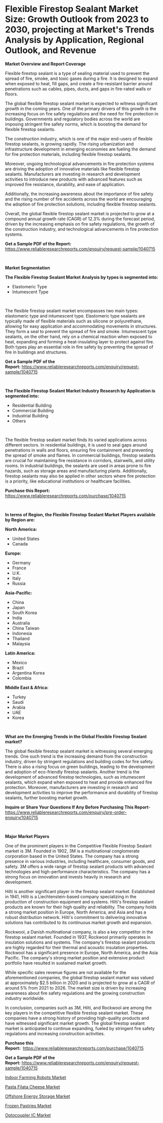 <p><h1>Flexible Firestop Sealant Market Size: Growth Outlook from 2023 to 2030, projecting at Market's Trends Analysis by Application, Regional Outlook, and Revenue</h1></p><p><strong>Market Overview and Report Coverage</strong></p>
<p><p>Flexible firestop sealant is a type of sealing material used to prevent the spread of fire, smoke, and toxic gases during a fire. It is designed to expand when exposed to heat, fill gaps, and create a fire-resistant barrier around penetrations such as cables, pipes, ducts, and gaps in fire-rated walls or floors.</p><p>The global flexible firestop sealant market is expected to witness significant growth in the coming years. One of the primary drivers of this growth is the increasing focus on fire safety regulations and the need for fire protection in buildings. Governments and regulatory bodies across the world are imposing stringent fire safety norms, which is boosting the demand for flexible firestop sealants.</p><p>The construction industry, which is one of the major end-users of flexible firestop sealants, is growing rapidly. The rising urbanization and infrastructure development in emerging economies are fueling the demand for fire protection materials, including flexible firestop sealants.</p><p>Moreover, ongoing technological advancements in fire protection systems are driving the adoption of innovative materials like flexible firestop sealants. Manufacturers are investing in research and development activities to introduce new products with advanced features such as improved fire resistance, durability, and ease of application.</p><p>Additionally, the increasing awareness about the importance of fire safety and the rising number of fire accidents across the world are encouraging the adoption of fire protection solutions, including flexible firestop sealants.</p><p>Overall, the global flexible firestop sealant market is projected to grow at a compound annual growth rate (CAGR) of 12.3% during the forecast period, driven by the increasing emphasis on fire safety regulations, the growth of the construction industry, and technological advancements in fire protection systems.</p></p>
<p><strong>Get a Sample PDF of the Report:</strong> <a href="https://www.reliableresearchreports.com/enquiry/request-sample/1040715">https://www.reliableresearchreports.com/enquiry/request-sample/1040715</a></p>
<p>&nbsp;</p>
<p><strong>Market Segmentation</strong></p>
<p><strong>The Flexible Firestop Sealant Market Analysis by types is segmented into:</strong></p>
<p><ul><li>Elastomeric Type</li><li>Intumescent Type</li></ul></p>
<p>&nbsp;</p>
<p><p>The flexible firestop sealant market encompasses two main types: elastomeric type and intumescent type. Elastomeric type sealants are typically made of flexible materials such as silicone or polyurethane, allowing for easy application and accommodating movements in structures. They form a seal to prevent the spread of fire and smoke. Intumescent type sealants, on the other hand, rely on a chemical reaction when exposed to heat, expanding and forming a heat-insulating layer to protect against fire. Both types play an essential role in fire safety by preventing the spread of fire in buildings and structures.</p></p>
<p><strong>Get a Sample PDF of the Report:</strong>&nbsp;<a href="https://www.reliableresearchreports.com/enquiry/request-sample/1040715">https://www.reliableresearchreports.com/enquiry/request-sample/1040715</a></p>
<p>&nbsp;</p>
<p><strong>The Flexible Firestop Sealant Market Industry Research by Application is segmented into:</strong></p>
<p><ul><li>Residential Building</li><li>Commercial Building</li><li>Industrial Building</li><li>Others</li></ul></p>
<p>&nbsp;</p>
<p><p>The flexible firestop sealant market finds its varied applications across different sectors. In residential buildings, it is used to seal gaps around penetrations in walls and floors, ensuring fire containment and preventing the spread of smoke and flames. In commercial buildings, firestop sealants are crucial for maintaining fire resistance in corridors, stairwells, and utility rooms. In industrial buildings, the sealants are used in areas prone to fire hazards, such as storage areas and manufacturing plants. Additionally, firestop sealants may also be applied in other sectors where fire protection is a priority, like educational institutions or healthcare facilities.</p></p>
<p><strong>Purchase this Report:</strong>&nbsp; <a href="https://www.reliableresearchreports.com/purchase/1040715">https://www.reliableresearchreports.com/purchase/1040715</a></p>
<p>&nbsp;</p>
<p><strong>In terms of Region, the Flexible Firestop Sealant Market Players available by Region are:</strong></p>
<p>
    <p> <strong> North America: </strong>
        <ul>
            <li>United States</li>
            <li>Canada</li>
        </ul>
        </p> 
    <p> <strong> Europe: </strong>
        <ul>
            <li>Germany</li>
            <li>France</li>
            <li>U.K.</li>
            <li>Italy</li>
            <li>Russia</li>
        </ul>
        </p> 
    <p> <strong> Asia-Pacific: </strong>
        <ul>
            <li>China</li>
            <li>Japan</li>
            <li>South Korea</li>
            <li>India</li>
            <li>Australia</li>
            <li>China Taiwan</li>
            <li>Indonesia</li>
            <li>Thailand</li>
            <li>Malaysia</li>
        </ul>
        </p> 
    <p> <strong> Latin America: </strong>
        <ul>
            <li>Mexico</li>
            <li>Brazil</li>
            <li>Argentina Korea</li>
            <li>Colombia</li>
        </ul>
        </p> 
    <p> <strong> Middle East & Africa: </strong>
        <ul>
            <li>Turkey</li>
            <li>Saudi</li>
            <li>Arabia</li>
            <li>UAE</li>
            <li>Korea</li>
        </ul>
    </p>
    </p>
<p>&nbsp;</p>
<p><strong>What are the Emerging Trends in the Global Flexible Firestop Sealant market?</strong></p>
<p><p>The global flexible firestop sealant market is witnessing several emerging trends. One such trend is the increasing demand from the construction industry, driven by stringent regulations and building codes for fire safety. There is also a rising focus on green buildings, leading to the development and adoption of eco-friendly firestop sealants. Another trend is the development of advanced firestop technologies, such as intumescent sealants, which expand when exposed to heat and provide enhanced fire protection. Moreover, manufacturers are investing in research and development activities to improve the performance and durability of firestop sealants, further boosting market growth.</p></p>
<p><strong>Inquire or Share Your Questions If Any Before Purchasing This Report</strong>- <a href="https://www.reliableresearchreports.com/enquiry/pre-order-enquiry/1040715">https://www.reliableresearchreports.com/enquiry/pre-order-enquiry/1040715</a></p>
<p>&nbsp;</p>
<p><strong>Major Market Players</strong></p>
<p><p>One of the prominent players in the Competitive Flexible Firestop Sealant market is 3M. Founded in 1902, 3M is a multinational conglomerate corporation based in the United States. The company has a strong presence in various industries, including healthcare, consumer goods, and safety. 3M offers a wide range of firestop sealant products with advanced technologies and high-performance characteristics. The company has a strong focus on innovation and invests heavily in research and development.</p><p>Hilti is another significant player in the firestop sealant market. Established in 1941, Hilti is a Liechtenstein-based company specializing in the production of construction equipment and systems. Hilti's firestop sealant products are known for their high quality and reliability. The company holds a strong market position in Europe, North America, and Asia and has a robust distribution network. Hilti's commitment to delivering innovative solutions has contributed to its continuous market growth and expansion.</p><p>Rockwool, a Danish multinational company, is also a key competitor in the firestop sealant market. Founded in 1937, Rockwool primarily operates in insulation solutions and systems. The company's firestop sealant products are highly regarded for their thermal and acoustic insulation properties. Rockwool has a significant presence in Europe, North America, and the Asia Pacific. The company's strong market position and extensive product portfolio have resulted in sustained market growth.</p><p>While specific sales revenue figures are not available for the aforementioned companies, the global firestop sealant market was valued at approximately $2.5 billion in 2020 and is projected to grow at a CAGR of around 5% from 2021 to 2026. The market size is driven by increasing awareness about fire safety regulations and the growing construction industry worldwide.</p><p>In conclusion, companies such as 3M, Hilti, and Rockwool are among the key players in the competitive flexible firestop sealant market. These companies have a strong history of providing high-quality products and have witnessed significant market growth. The global firestop sealant market is anticipated to continue expanding, fueled by stringent fire safety regulations and increasing construction activities.</p></p>
<p><strong>Purchase this Report:</strong>&nbsp;&nbsp;<a href="https://www.reliableresearchreports.com/purchase/1040715">https://www.reliableresearchreports.com/purchase/1040715</a></p>
<p></p>
<p><strong>Get a Sample PDF of the Report:</strong>&nbsp;<a href="https://www.reliableresearchreports.com/enquiry/request-sample/1040715">https://www.reliableresearchreports.com/enquiry/request-sample/1040715</a></p>
<p><p><a href="https://medium.com/@mayrussel1912/indoor-farming-robots-market-exploring-market-share-market-trends-and-future-growth-8d45034f3ada">Indoor Farming Robots Market</a></p><p><a href="https://medium.com/@aniket.reportprime23/pasta-filata-cheese-market-comprehensive-assessment-by-type-application-and-geography-f5089873de7d">Pasta Filata Cheese Market</a></p><p><a href="https://medium.com/@royalmiller09/offshore-energy-storage-market-size-market-outlook-and-market-forecast-2023-to-2030-c634ff01b903">Offshore Energy Storage Market</a></p><p><a href="https://medium.com/@shivangi.reportprime/frozen-pastries-market-size-cagr-trends-2024-2030-efd17bc0e4a7">Frozen Pastries Market</a></p><p><a href="https://medium.com/@noemiharvey05/optocoupler-ic-market-comprehensive-assessment-by-type-application-and-geography-52713c1334cc">Optocoupler IC Market</a></p></p>